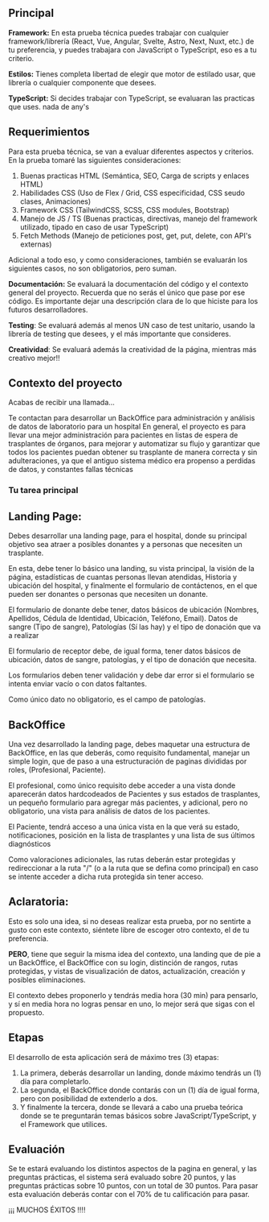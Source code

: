 ## Principal 

**Framework:**
En esta prueba técnica puedes trabajar con cualquier framework/librería (React, Vue, Angular, Svelte, Astro, Next, Nuxt, etc.) de tu preferencia,
y puedes trabajara con JavaScript o TypeScript, eso es a tu criterio.

**Estilos:**
Tienes completa libertad de elegir que motor de estilado usar, que librería o cualquier componente que desees.

**TypeScript:**
Si decides trabajar con TypeScript, se evaluaran las practicas que uses. nada de any's

## Requerimientos

Para esta prueba técnica, se van a evaluar diferentes aspectos y criterios. En la prueba tomaré las siguientes consideraciones:

1) Buenas practicas HTML (Semántica, SEO, Carga de scripts y enlaces HTML)
2) Habilidades CSS (Uso de Flex / Grid, CSS especificidad, CSS seudo clases, Animaciones)
3) Framework CSS (TailwindCSS, SCSS, CSS modules, Bootstrap)
4) Manejo de JS / TS (Buenas practicas, directivas, manejo del framework utilizado, tipado en caso de usar TypeScript)
5) Fetch Methods (Manejo de peticiones post, get, put, delete, con API's externas)

Adicional a todo eso, y como consideraciones, también se evaluarán los siguientes casos, no son obligatorios, pero suman.

**Documentación:** 
Se evaluará la documentación del código y el contexto general del proyecto. Recuerda que no serás el único que pase por ese código. Es importante dejar una descripción clara de lo que hiciste para los futuros desarrolladores.

**Testing**:
Se evaluará además al menos UN caso de test unitario, usando la librería de testing que desees, y el más importante que consideres.

**Creatividad**:
Se evaluará además la creatividad de la página, mientras más creativo mejor!!


## Contexto del proyecto

Acabas de recibir una llamada...

Te contactan para desarrollar un BackOffice para administración y análisis de datos de laboratorio para un hospital En general, el proyecto es para llevar una mejor administración para pacientes en listas de espera de trasplantes de órganos, para mejorar y automatizar su flujo y garantizar que todos los pacientes puedan obtener su trasplante de manera correcta y sin adulteraciones, ya que el antiguo sistema médico era propenso a perdidas de datos, y constantes fallas técnicas

### Tu tarea principal

**Landing Page:**
---

Debes desarrollar una landing page, para el hospital, donde su principal objetivo sea atraer a posibles donantes y a personas que necesiten un trasplante. 

En esta, debe tener lo básico una landing, su vista principal, la visión de la página, estadísticas de cuantas personas llevan atendidas, Historia y ubicación del hospital, y finalmente el formulario de contáctenos, en el que pueden ser donantes o personas que necesiten un donante.

El formulario de donante debe tener, datos básicos de ubicación (Nombres, Apellidos, Cédula de Identidad, Ubicación, Teléfono, Email). Datos de sangre (Tipo de sangre), Patologías (Sí las hay) y el tipo de donación que va a realizar

El formulario de receptor debe, de igual forma, tener datos básicos de ubicación, datos de sangre, patologías, y el tipo de donación que necesita.

Los formularios deben tener validación y debe dar error si el formulario se intenta enviar vacío o con datos faltantes.

Como único dato no obligatorio, es el campo de patologías.

**BackOffice**
---

Una vez desarrollado la landing page, debes maquetar una estructura de BackOffice, en las que deberás, como requisito fundamental, manejar un simple login, que de paso a una estructuración de paginas divididas por roles, (Profesional, Paciente). 

El profesional, como único requisito debe acceder a una vista donde aparecerán datos hardcodeados de Pacientes y sus estados de trasplantes, un pequeño formulario para agregar más pacientes, y adicional, pero no obligatorio, una vista para análisis de datos de los pacientes.

El Paciente, tendrá acceso a una única vista en la que verá su estado, notificaciones, posición en la lista de trasplantes y una lista de sus últimos diagnósticos

Como valoraciones adicionales, las rutas deberán estar protegidas y redireccionar a la ruta "/" (o a la ruta que se defina como principal) en caso se intente acceder a dicha ruta protegida sin tener acceso.

**Aclaratoria:**
---
Esto es solo una idea, si no deseas realizar esta prueba, por no sentirte a gusto con este contexto, siéntete libre de escoger otro contexto, el de tu preferencia.

**PERO**, tiene que seguir la misma idea del contexto, una landing que de pie a un BackOffice, el BackOffice con su login, distinción de rangos, rutas protegidas, y vistas de visualización de datos, actualización, creación y posibles eliminaciones.

El contexto debes proponerlo y tendrás media hora (30 min) para pensarlo, y sí en media hora no logras pensar en uno, lo mejor será que sigas con el propuesto.

## Etapas

El desarrollo de esta aplicación será de máximo tres (3) etapas:

1) La primera, deberás desarrollar un landing, donde máximo tendrás un (1) día para completarlo.
2) La segunda, el BackOffice donde contarás con un (1) día de igual forma, pero con posibilidad de extenderlo a dos.
3) Y finalmente la tercera, donde se llevará a cabo una prueba teórica donde se te preguntarán temas básicos sobre JavaScript/TypeScript, y el Framework que utilices. 


## Evaluación

Se te estará evaluando los distintos aspectos de la pagina en general, y las preguntas prácticas, el sistema será evaluado sobre 20 puntos, y las preguntas prácticas sobre 10 puntos, con un total de 30 puntos. Para pasar esta evaluación deberás contar con el 70% de tu calificación para pasar.

¡¡¡ MUCHOS ÉXITOS !!!!
